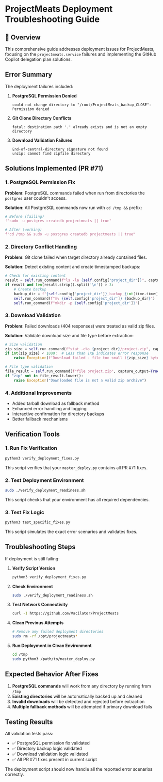 # ProjectMeats Deployment Troubleshooting Guide

## 🎯 Overview

This comprehensive guide addresses deployment issues for ProjectMeats, focusing on the `projectmeats.service` failures and implementing the GitHub Copilot delegation plan solutions.

## Error Summary

The deployment failures included:

1. **PostgreSQL Permission Denied**
   ```
   could not change directory to "/root/ProjectMeats_backup_CLOSE": Permission denied
   ```

2. **Git Clone Directory Conflicts**
   ```
   fatal: destination path '.' already exists and is not an empty directory
   ```

3. **Download Validation Failures**
   ```
   End-of-central-directory signature not found
   unzip: cannot find zipfile directory
   ```

## Solutions Implemented (PR #71)

### 1. PostgreSQL Permission Fix

**Problem**: PostgreSQL commands failed when run from directories the `postgres` user couldn't access.

**Solution**: All PostgreSQL commands now run with `cd /tmp &&` prefix:

```python
# Before (failing)
f"sudo -u postgres createdb projectmeats || true"

# After (working)
f"cd /tmp && sudo -u postgres createdb projectmeats || true"
```

### 2. Directory Conflict Handling

**Problem**: Git clone failed when target directory already contained files.

**Solution**: Detect existing content and create timestamped backups:

```python
# Check for existing content
result = self.run_command(f"ls -la {self.config['project_dir']}", capture_output=True)
if result and len(result.strip().split('\n')) > 3:
    # Create backup
    backup_dir = f"{self.config['project_dir']}_backup_{int(time.time())}"
    self.run_command(f"mv {self.config['project_dir']} {backup_dir}")
    self.run_command(f"mkdir -p {self.config['project_dir']}")
```

### 3. Download Validation

**Problem**: Failed downloads (404 responses) were treated as valid zip files.

**Solution**: Validate download size and file type before extraction:

```python
# Size validation
zip_size = self.run_command(f"stat -c%s {project_dir}/project.zip", capture_output=True)
if int(zip_size) < 1000:  # Less than 1KB indicates error response
    raise Exception(f"Download failed - file too small ({zip_size} bytes)")

# File type validation
file_result = self.run_command(f"file project.zip", capture_output=True)
if "zip" not in file_result.lower():
    raise Exception("Downloaded file is not a valid zip archive")
```

### 4. Additional Improvements

- Added tarball download as fallback method
- Enhanced error handling and logging
- Interactive confirmation for directory backups
- Better fallback mechanisms

## Verification Tools

### 1. Run Fix Verification

```bash
python3 verify_deployment_fixes.py
```

This script verifies that your `master_deploy.py` contains all PR #71 fixes.

### 2. Test Deployment Environment

```bash
sudo ./verify_deployment_readiness.sh
```

This script checks that your environment has all required dependencies.

### 3. Test Fix Logic

```bash
python3 test_specific_fixes.py
```

This script simulates the exact error scenarios and validates fixes.

## Troubleshooting Steps

If deployment is still failing:

1. **Verify Script Version**
   ```bash
   python3 verify_deployment_fixes.py
   ```

2. **Check Environment**
   ```bash
   sudo ./verify_deployment_readiness.sh
   ```

3. **Test Network Connectivity**
   ```bash
   curl -I https://github.com/Vacilator/ProjectMeats
   ```

4. **Clean Previous Attempts**
   ```bash
   # Remove any failed deployment directories
   sudo rm -rf /opt/projectmeats*
   ```

5. **Run Deployment in Clean Environment**
   ```bash
   cd /tmp
   sudo python3 /path/to/master_deploy.py
   ```

## Expected Behavior After Fixes

1. **PostgreSQL commands** will work from any directory by running from `/tmp`
2. **Existing directories** will be automatically backed up and cleaned
3. **Invalid downloads** will be detected and rejected before extraction
4. **Multiple fallback methods** will be attempted if primary download fails

## Testing Results

All validation tests pass:
- ✅ PostgreSQL permission fix validated
- ✅ Directory backup logic validated  
- ✅ Download validation logic validated
- ✅ All PR #71 fixes present in current script

The deployment script should now handle all the reported error scenarios correctly.
